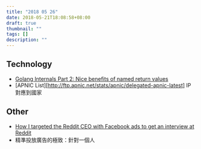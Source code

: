 ```yaml
---
title: "2018 05 26"
date: 2018-05-21T18:08:58+08:00
draft: true
thumbnail: ""
tags: []
description: ""
---
```


## Technology

* [Golang Internals Part 2: Nice benefits of named return values](https://blog.minio.io/golang-internals-part-2-nice-benefits-of-named-return-values-1e95305c8687)
* [APNIC List][http://ftp.apnic.net/stats/apnic/delegated-apnic-latest] IP 對應到國家

## Other

* [How I targeted the Reddit CEO with Facebook ads to get an interview at Reddit](http://twicsy-blog.tumblr.com/post/174063770074/how-i-targeted-the-reddit-ceo-with-facebook-ads-to)
 * 精準投放廣告的極致：針對一個人
